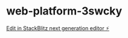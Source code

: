 # web-platform-3swcky

[Edit in StackBlitz next generation editor ⚡️](https://stackblitz.com/~/github.com/Sheyshu/web-platform-3swcky)